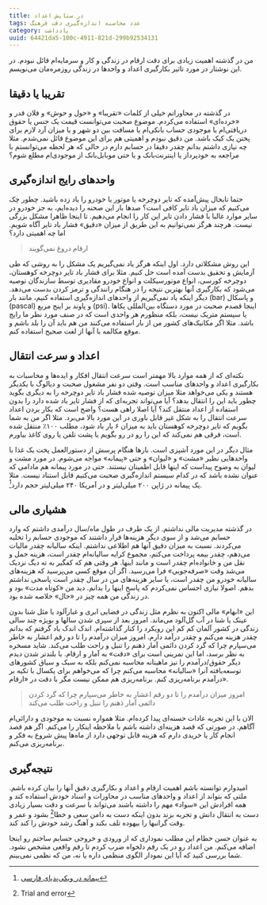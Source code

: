```yaml
---
title: در ستایش اعداد
tags: عدد محاسبه اندازه‌گیری دقت فرهنگ
category: یادداشت
uuid: 64421da5-100c-4911-821d-299b92534131
---
```


من در گذشته اهمیت زیادی برای دقت ارقام در زندگی و کار و سرمایه‌ام قائل نبودم. در این نوشتار در مورد تاثیر بکارگیری اعداد و واحدها در زندگی روزمره‌مان می‌نویسم.

تقریبا یا دقیقا
---------------
در گذشته در محاوراتم خیلی از کلمات «تقریبا» و «حول و حوش» و فلان قدر و «خرده‌ای» استفاده می‌کردم. موضوع صحبت می‌توانست قیمت یک جنس یا حقوق دریافتی‌ام یا موجودی حساب بانکی‌ام یا مسافت بین دو شهر و یا میزان آرد لازم برای پختن یک کیک باشد. من دقیق نبودم و اهمیتی هم برای این موضوع قائل نمی‌شدم. مثلا چه نیازی داشتم بدانم چقدر دقیقا در حسابم دارم در حالی که هر لحظه می‌توانستم با مراجعه به خودپرداز یا اینترنت‌بانک و یا حتی موبایل‌بانک از موجودی‌ام مطلع شوم؟


واحدهای رایج اندازه‌گیری
-----------------------
حتما تابحال پیش‌آمده که تایر دوچرخه یا موتور یا خودرو را باد زده باشید. چطور چک می‌کنیم که میزان باد تایر کافی است؟ صدها بار این صحنه را دیده‌ایم، به جز خودرو در سایر موارد غالبا با فشار دادن تایر این کار را انجام می‌دهیم. تا اینجا ظاهرا مشکل بزرگی نیست. هرچند هرگز نمی‌توانیم به این طریق از میزان «دقیق» فشار باد تایر آگاه شویم. اما چه اهمیتی دارد؟

> ارقام دروغ نمی‌گویند


این روش مشکلاتی دارد. اول اینکه هرگز یاد نمی‌گیریم یک مشکل را به روشی که طی آزمایش و تحقیق بدست آمده است حل کنیم. مثلا برای فشار باد تایر دوچرخه کوهستان، دوچرخه کورسی، انواع موتورسیکلت و انواع خودرو مقادیری توسط سازندگان توصیه می‌شود که بکارگیری آنها بهترین نتیجه را در هنگام رانندگی و ترمز کردن بدست می‌دهد. دیگر اینکه یاد نمی‌گیریم از واحدهای اندازه‌گیری استفاده کنیم، مانند بار (bar) و پاسکال (pascal) و پاوند بر اینج مربع (psi). اینجا قصدم صحبت در مورد دستگاه بین‌المللی یکاها یا سیستم متریک نیست، بلکه منظورم هر واحدی است که در صنف مورد نظر ما رایج باشد. مثلا اگر مکانیک‌های کشور من از بار  استفاده می‌کنند من هم باید آن را بلد باشم و موقع مکالمه با آنها از لغت صحیح استفاده کنم.

اعداد و سرعت انتقال
-------------------
نکته‌ای که از همه موارد بالا مهمتر است سرعت انتقال افکار و ایده‌ها و محاسبات به بکارگیری اعداد و واحدهای مناسب است. وقتی دو نفر مشغول صحبت و دیالوگ با یکدیگر هستند و یکی می‌خواهد مثلا میزان توصیه شده فشار باد تایر دوچرخه را به دیگری بگوید چطور باید این را انتقال بدهد؟ آیا می‌تواند تجربه‌ای که از فشار تایر باد شده دارد را بدون استفاده از اعداد منتقل کند؟ آیا اصلا راهی هست؟ واضح است که بکار بردن اعداد سرعت انتقال را به شکل غیر قابل باوری در این مورد بالا می‌برد. مثلا اگر من به شما بگویم که تایر دوچرخه کوهستان باید به میزان ۶ بار باد شود، مطلب ۱۰۰٪ منتقل شده است، فرقی هم نمی‌کند که این را رو در رو بگویم یا پشت تلفن یا روی کاغذ بیاورم.

مثال دیگر در این مورد آشپزی است. بارها هنگام پرسش از دستورالعمل پخت یک غذا با واحدهایی نظیر «مشت» و «لیوان» و حتی «پیمانه» مواجه می‌شوم. در مورد مشت و لیوان به وضوح پیداست که اینها قابل اطمینان نیستند. حتی در مورد پیمانه هم مادامی که عنوان نشده باشد که در کدام سیستم اندازه‌گیری صحبت می‌کنیم قابل استناد نیست. مثلا یک پیمانه در ژاپن ۲۰۰ میلی‌لیتر و در آمریکا ۲۴۰ میلی‌لیتر حجم دارد‏[^2].


هشیاری مالی
-----------
در گذشته مدیریت مالی نداشتم. از یک طرف در طول ماه/سال درآمدی داشتم که وارد حسابم می‌شد و از سوی دیگر هزینه‌ها قرار داشتند که موجودی حسابم را تخلیه می‌کردند. نسبت به میزان دقیق آنها هم اطلاعی نداشتم. اینکه سالیانه چقدر مالیات می‌دهم، چقدر بیمه پرداخت می‌کنم، مجموع کرایه سالیانه‌ام چقدر است، هزینه حمل و نقل من و خانواده‌ام چقدر است و مانند اینها. هر وقتی هم که کفگیر به ته دیگ نزدیک می‌شد وقت «صرفه‌جویی» فرا می‌رسید. اگر آن موقع کسی می‌پرسید که هزینه‌های سالیانه خودرو من چقدر است، یا سایر هزینه‌های من در سال چقدر است پاسخی نداشتم بدهم. اصولا نیازی احساس نمی‌کردم که پاسخ اینها را بدانم. دید من «کوتاه مدت» بود و در زندگی من همه چیز در «حال» خلاصه شده بود. 

این «ابهام» مالی اکنون به نظرم مثل زندگی در فضایی ابری و غبارآلود یا مثل شنا بدون عینک یا شنا در آب گل‌آلود می‌ماند. امروز بعد از سپری شدن سالها و بویژه چند سالی زندگی در کشور آلمان کم کم این رویکرد را کنار گذاشته‌ام. اندک اندک یاد گرفتم که بدانم چقدر هزینه می‌کنم و چقدر درآمد دارم. امروز میزان درآمدم را تا دو رقم اعشار به خاطر می‌سپارم چرا که گرد کردن دائمی آمار ذهنم را تنبل و راحت طلب می‌کند. شاید مسخره به نظر برسد، اما این تمرینی است برای «دقت» به آمار و ارقام. با بلندتر شدن دیدم دیگر حقوق/درآمدم را نیز ماهینانه محاسبه نمی‌کنم بلکه به سبک و سیاق کشورهای توسعه‌یافته آنرا «سالیانه» محاسبه می‌کنم چرا که می‌خواهم برای یکسال با تکیه بر درآمدم برنامه‌ریزی کنم. برنامه‌ریزی هم ممکن نیست مگر با دقت در «ارقام».

> امروز میزان درآمدم را تا دو رقم اعشار به خاطر می‌سپارم چرا که گرد کردن دائمی آمار ذهنم را تنبل و راحت طلب می‌کند

الان با این تجربه عادات حسنه‌ای پیدا کرده‌ام. مثلا همواره نسبت به موجودی و دارائی‌ام آگاهم. در صورتی که قصد هزینه‌ای داشته باشم با ملاحظه اینکار را می‌کنم. اگر هم قصد انجام کار یا خریدی دارم که هزینه قابل توجهی دارد از ماه‌ها پیش شروع به فکر و برنامه‌ریزی می‌کنم.


نتیجه‌گیری
---------
امیدوارم توانسته باشم اهمیت ارقام و اعداد و بکارگیری دقیق آنها را بیان کرده باشم. ملتی که بتواند از اعداد و واحدهای مناسب در محاورات و اسناد خودش استفاده کند و همه افرادش این «سواد» مهم را داشته باشند می‌تواند با سرعت و دقت بسیار زیادی دست به انتقال دانش و تجربه بزند بدون اینکه دست به دامن سعی و خطا‏[^1] بشود و عمر و وقت گرانبها را بیهوده تلف بکند و آهنگ رشد خودش را کند کند.

به عنوان حسن خطام این مطلب نموداری که از ورودی و خروجی حسابم ساختم رو اینجا اضافه می‌کنم. من اعداد رو در یک رقم دلخواه ضرب کردم تا رقم واقعی مشخص نشود. شما بررسی کنید که آیا این نمودار الگوی منظمی داره یا نه، من که نظمی نمی‌بینم.


[^1]: Trial and error
[^2]:[پیمانه در ویکی‌پدیای فارسی](http://fa.wikipedia.org/wiki/پیمانه_(واحد))

<script src="//cdnjs.cloudflare.com/ajax/libs/dygraph/1.1.1/dygraph-combined.js"></script>

<div id="graphdiv" class="center" style="margin:0 auto;direction:ltr;font-family:Times"></div>

<script type="text/javascript">
  g = new Dygraph(
    document.getElementById("graphdiv"),
    "assets/kontostats25.csv",
    {
        showRoller: true,
        rollPeriod: 15,
        title: 'واریز و برداشت‌های حساب بانکی‌ام طی ۲۴ ماه گذشته',
        ylabel: 'برداشت/واریز',
        legend: 'always',
        labelsDivStyles: { 'textAlign': 'right' },
        showRangeSelector: true
    }
  );
</script>

